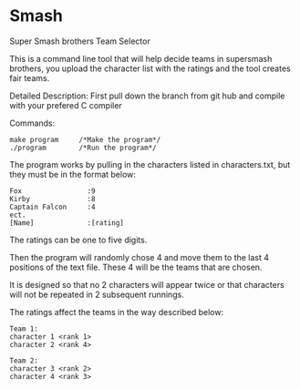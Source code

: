 # Smash
Super Smash brothers Team Selector

This is a command line tool that will help decide teams in supersmash brothers, you upload the character list with the ratings
and the tool creates fair teams.

Detailed Description:
First pull down the branch from git hub and compile with your prefered C compiler

Commands:

    make program     /*Make the program*/
    ./program        /*Run the program*/

The program works by pulling in the characters listed in characters.txt, but they must be in 
the format below:

    Fox                :9
    Kirby              :8
    Captain Falcon     :4
    ect.  
    [Name]             :[rating]


The ratings can be one to five digits.

Then the program will randomly chose 4 and move them to the last 4 positions
of the text file.  These 4 will be the teams that are chosen.

It is designed so that no 2 characters will appear twice or that characters will 
not be repeated in 2 subsequent runnings.

The ratings affect the teams in the way described below:

    Team 1:
    character 1 <rank 1>
    character 2 <rank 4>

    Team 2:
    character 3 <rank 2>
    character 4 <rank 3>
